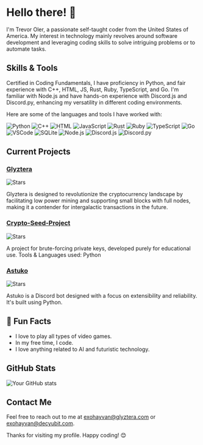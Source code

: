 # Hello there! 👋

I'm Trevor Oler, a passionate self-taught coder from the United States of America. My interest in technology mainly revolves around software development and leveraging coding skills to solve intriguing problems or to automate tasks.

## Skills & Tools

Certified in Coding Fundamentals, I have proficiency in Python, and fair experience with C++, HTML, JS, Rust, Ruby, TypeScript, and Go. I'm familiar with Node.js and have hands-on experience with Discord.js and Discord.py, enhancing my versatility in different coding environments.

Here are some of the languages and tools I have worked with:

![Python](https://img.shields.io/badge/-Python-000?&logo=Python)
![C++](https://img.shields.io/badge/-C++-00599C?&logo=c)
![HTML](https://img.shields.io/badge/-HTML-000?&logo=HTML5)
![JavaScript](https://img.shields.io/badge/-JavaScript-000?&logo=JavaScript)
![Rust](https://img.shields.io/badge/-Rust-000000?&logo=Rust)
![Ruby](https://img.shields.io/badge/-Ruby-CC342D?&logo=Ruby&logoColor=white)
![TypeScript](https://img.shields.io/badge/-TypeScript-007ACC?&logo=TypeScript&logoColor=white)
![Go](https://img.shields.io/badge/-Go-00ADD8?&logo=Go&logoColor=white)
![VSCode](https://img.shields.io/badge/-VSCode-007ACC?&logo=Visual%20Studio%20Code)
![SQLite](https://img.shields.io/badge/-SQLite-003B57?&logo=sqlite)
![Node.js](https://img.shields.io/badge/-Node.js-000?&logo=node.js)
![Discord.js](https://img.shields.io/badge/-Discord.js-000?&logo=discord)
![Discord.py](https://img.shields.io/badge/-Discord.py-000?&logo=python)

## Current Projects

### [Glyztera](https://github.com/Glyztera)
![Stars](https://img.shields.io/github/stars/Glyztera?style=social)

Glyztera is designed to revolutionize the cryptocurrency landscape by facilitating low power mining and supporting small blocks with full nodes, making it a contender for intergalactic transactions in the future.

### [Crypto-Seed-Project](https://github.com/Exohayvan/Crypto-Seed-Project)
![Stars](https://img.shields.io/github/stars/Exohayvan/Crypto-Seed-Project?style=social)

A project for brute-forcing private keys, developed purely for educational use. Tools & Languages used: Python

### [Astuko](https://github.com/Exohayvan/atsuko)
![Stars](https://img.shields.io/github/stars/Exohayvan/atsuko?style=social)

Astuko is a Discord bot designed with a focus on extensibility and reliability. It's built using Python.

## 🚀 Fun Facts

- I love to play all types of video games.
- In my free time, I code.
- I love anything related to AI and futuristic technology.

## GitHub Stats

![Your GitHub stats](https://github-readme-stats.vercel.app/api?username=Exohayvan&show_icons=true)

## Contact Me

Feel free to reach out to me at [exohayvan@glyztera.com](mailto:exohayvan@glyztera.com) or [exohayvan@decyubit.com](mailto:exohayvan@decyubit.com).

Thanks for visiting my profile. Happy coding! 😊

